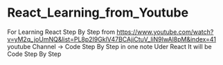 # React_Learning_from_Youtube
For Learning React Step By Step from https://www.youtube.com/watch?v=yM2q_joUmNQ&list=PL8p2I9GklV47BCAjiCtuV_liN9IwAl8pM&index=41
youtube Channel -> Code Step By Step
in one note Uder React It will be Code Step By Step
